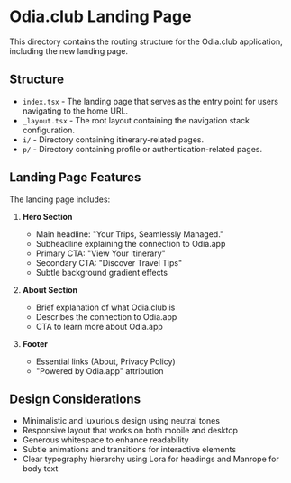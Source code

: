 # Odia.club Landing Page

This directory contains the routing structure for the Odia.club application, including the new landing page.

## Structure

- `index.tsx` - The landing page that serves as the entry point for users navigating to the home URL.
- `_layout.tsx` - The root layout containing the navigation stack configuration.
- `i/` - Directory containing itinerary-related pages.
- `p/` - Directory containing profile or authentication-related pages.

## Landing Page Features

The landing page includes:

1. **Hero Section**

   - Main headline: "Your Trips, Seamlessly Managed."
   - Subheadline explaining the connection to Odia.app
   - Primary CTA: "View Your Itinerary"
   - Secondary CTA: "Discover Travel Tips"
   - Subtle background gradient effects

2. **About Section**

   - Brief explanation of what Odia.club is
   - Describes the connection to Odia.app
   - CTA to learn more about Odia.app

3. **Footer**
   - Essential links (About, Privacy Policy)
   - "Powered by Odia.app" attribution

## Design Considerations

- Minimalistic and luxurious design using neutral tones
- Responsive layout that works on both mobile and desktop
- Generous whitespace to enhance readability
- Subtle animations and transitions for interactive elements
- Clear typography hierarchy using Lora for headings and Manrope for body text
